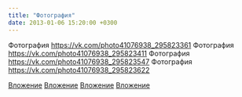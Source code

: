 ```yaml
---
title: "Фотография"
date: 2013-01-06 15:20:00 +0300
---
```


Фотография
https://vk.com/photo41076938_295823361
Фотография
https://vk.com/photo41076938_295823411
Фотография
https://vk.com/photo41076938_295823547
Фотография
https://vk.com/photo41076938_295823622

[Вложение](https://vk.com/photo41076938_295823361)
[Вложение](https://vk.com/photo41076938_295823411)
[Вложение](https://vk.com/photo41076938_295823547)
[Вложение](https://vk.com/photo41076938_295823622)
